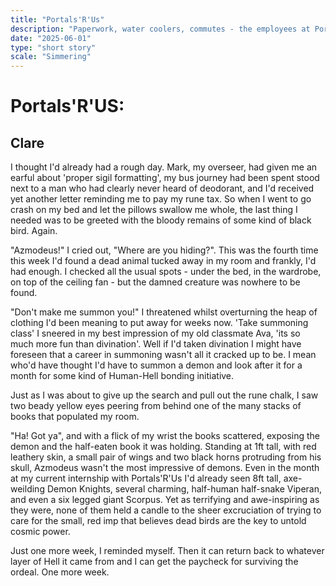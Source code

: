 ```yaml
---
title: "Portals'R'Us"
description: "Paperwork, water coolers, commutes - the employees at Portals'R'Us have the same mundane lives the rest of us do, only theirs also contains magic, demons and all the bueracracy that comes with managing that"
date: "2025-06-01"
type: "short story"
scale: "Simmering"
---
```


# Portals'R'US:

## Clare

I thought I'd already had a rough day. Mark, my overseer, had given me an earful about 'proper sigil formatting', my bus journey had been spent stood next to a man who had clearly never heard of deodorant, and I'd received yet another letter reminding me to pay my rune tax. So when I went to go crash on my bed and let the pillows swallow me whole, the last thing I needed was to be greeted with the bloody remains of some kind of black bird. Again.

"Azmodeus!" I cried out, "Where are you hiding?". This was the fourth time this week I'd found a dead animal tucked away in my room and frankly, I'd had enough. I checked all the usual spots - under the bed, in the wardrobe, on top of the ceiling fan - but the damned creature was nowhere to be found.

"Don't make me summon you!" I threatened whilst overturning the heap of clothing I'd been meaning to put away for weeks now. 'Take summoning class' I sneered in my best impression of my old classmate Ava, 'its so much more fun than divination'. Well if I'd taken divination I might have foreseen that a career in summoning wasn't all it cracked up to be. I mean who'd have thought I'd have to summon a demon and look after it for a month for some kind of Human-Hell bonding initiative.

Just as I was about to give up the search and pull out the rune chalk, I saw two beady yellow eyes peering from behind one of the many stacks of books that populated my room.

"Ha! Got ya", and with a flick of my wrist the books scattered, exposing the demon and the half-eaten book it was holding. Standing at 1ft tall, with red leathery skin, a small pair of wings and two black horns protruding from his skull, Azmodeus wasn't the most impressive of demons. Even in the month at my current internship with Portals'R'Us I'd already seen 8ft tall, axe-weilding Demon Knights, several charming, half-human half-snake Viperan, and even a six legged giant Scorpus. Yet as terrifying and awe-inspiring as they were, none of them held a candle to the sheer excruciation of trying to care for the small, red imp that believes dead birds are the key to untold cosmic power.

Just one more week, I reminded myself. Then it can return back to whatever layer of Hell it came from and I can get the paycheck for surviving the ordeal. One more week.

